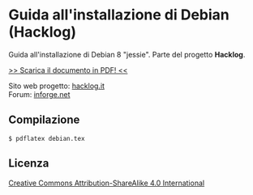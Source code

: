 # Guida all'installazione di Debian (Hacklog)
Guida all'installazione di Debian 8 "jessie". Parte del progetto **Hacklog**.  

[>> Scarica il documento in PDF! <<](https://www.inforge.net/xi/resources/)  

Sito web progetto: [hacklog.it](https://www.hacklog.it)  
Forum: [inforge.net](https://www.inforge.net/xi/)  

## Compilazione

```
$ pdflatex debian.tex
```

## Licenza

[Creative Commons Attribution-ShareAlike 4.0 International](https://creativecommons.org/licenses/by-sa/4.0/legalcode)  
